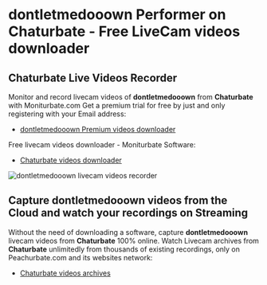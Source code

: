 # dontletmedooown Performer on Chaturbate - Free LiveCam videos downloader

## Chaturbate Live Videos Recorder

Monitor and record livecam videos of **dontletmedooown** from **Chaturbate** with Moniturbate.com
Get a premium trial for free by just and only registering with your Email address:
* [dontletmedooown Premium videos downloader](https://moniturbate.com/request-demo-licence-key.html)

Free livecam videos downloader - Moniturbate Software:
* [Chaturbate videos downloader](https://moniturbate.com/moniturbate-download-software.html)

![dontletmedooown livecam videos recorder](https://peachurnet.com/templates/moniturbate-software.png)


## Capture dontletmedooown videos from the Cloud and watch your recordings on Streaming

Without the need of downloading a software, capture **dontletmedooown** livecam videos from **Chaturbate** 100% online.
Watch Livecam archives from **Chaturbate** unlimitedly from thousands of existing recordings, only on Peachurbate.com and its websites network:
* [Chaturbate videos archives](https://peachurnet.com/)